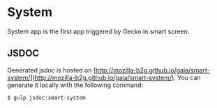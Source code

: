 # System

System app is the first app triggered by Gecko in smart screen. 

## JSDOC

Generated jsdoc is hosted on [http://mozilla-b2g.github.io/gaia/smart-system/](http://mozilla-b2g.github.io/gaia/smart-system/). You can generate it locally with the following command:

```
$ gulp jsdoc:smart-system
```
